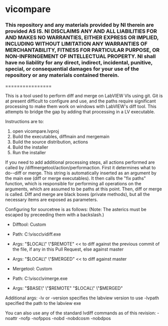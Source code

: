 vicompare
================
### This repository and any materials provided by NI therein are provided AS IS. NI DISCLAIMS ANY AND ALL LIABILITIES FOR AND MAKES NO WARRANTIES, EITHER EXPRESS OR IMPLIED, INCLUDING WITHOUT LIMITATION ANY WARRANTIES OF MERCHANTABILITY, FITNESS FOR  PARTICULAR PURPOSE, OR NON-INFRINGEMENT OF INTELLECTUAL PROPERTY. NI shall have no liability for any direct, indirect, incidental, punitive, special, or consequential damages for your use of the repository or any materials contained therein. 
================

This is a tool used to perform diff and merge on LabVIEW VIs using git. Git is at present difficult to configure and use, and the paths require significant processing to make them work on windows with LabVIEW's diff tool. This attempts to bridge the gap by adding that processing in a LV executable.

Instructions are to:

1. open vicompare.lvproj
2. Build the executables, diffmain and mergemain
3. Build the source distribution, actions
4. Build the installer
5. Run the installer


If you need to add additional processing steps, all actions performed are called by <project>/diffmergetool/action/performaction. First it determines what to do--diff or merge. This string is automatically inserted as an argument by the main exe (diff or merge executables). It then calls the "fix paths" function, which is responsible for performing all operations on the arguments, which are assumed to be paths at this point. Then, diff or merge is called. Diff and merge are black boxes (private methods), but all the necessary items are exposed as parameters.


Configuring for sourcetree is as follows:
(Note: The asterics must be escaped by preceeding them with a backslash.)

- Difftool: Custom
- Path: C:\viscc\vidiff.exe
- Args: \"$LOCAL\" \"$REMOTE\"	<< to diff against the previous commit of the file, if any in this Pull Request, else against master
- Args: \"$LOCAL\" \"$MERGED\"	<< to diff against master

- Mergetool: Custom
- Path: C:\viscc\vimerge.exe
- Args: \"$BASE\" \"$REMOTE\" \"$LOCAL\" \"$MERGED\"


Additional args:
-lv or -version specifies the labview version to use
-lvpath specified the path to the labview exe

You can also use any of the standard lvdiff commands as of this revision:
-noattr
-nofp
-nofppos
-nobd
-nobdcosm
-nobdpos



